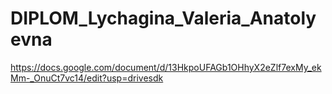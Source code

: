 # DIPLOM_Lychagina_Valeria_Anatolyevna

https://docs.google.com/document/d/13HkpoUFAGb1OHhyX2eZlf7exMy_ekMm-_OnuCt7vc14/edit?usp=drivesdk
